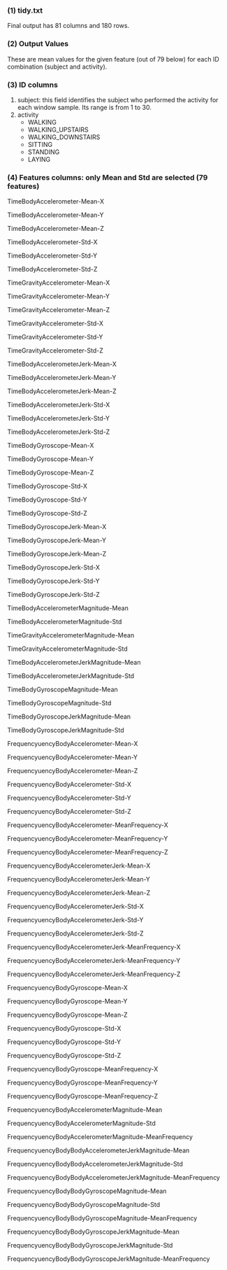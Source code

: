 ### (1) tidy.txt

Final output has 81 columns and 180 rows.

### (2) Output Values

These are mean values for the given feature (out of 79 below) for each
ID combination (subject and activity).

### (3) ID columns

1.  subject: this field identifies the subject who performed the
    activity for each window sample. Its range is from 1 to 30.
2.  activity
    -   WALKING
    -   WALKING\_UPSTAIRS
    -   WALKING\_DOWNSTAIRS
    -   SITTING
    -   STANDING
    -   LAYING

### (4) Features columns: only Mean and Std are selected (79 features)

TimeBodyAccelerometer-Mean-X

TimeBodyAccelerometer-Mean-Y

TimeBodyAccelerometer-Mean-Z

TimeBodyAccelerometer-Std-X

TimeBodyAccelerometer-Std-Y

TimeBodyAccelerometer-Std-Z

TimeGravityAccelerometer-Mean-X

TimeGravityAccelerometer-Mean-Y

TimeGravityAccelerometer-Mean-Z

TimeGravityAccelerometer-Std-X

TimeGravityAccelerometer-Std-Y

TimeGravityAccelerometer-Std-Z

TimeBodyAccelerometerJerk-Mean-X

TimeBodyAccelerometerJerk-Mean-Y

TimeBodyAccelerometerJerk-Mean-Z

TimeBodyAccelerometerJerk-Std-X

TimeBodyAccelerometerJerk-Std-Y

TimeBodyAccelerometerJerk-Std-Z

TimeBodyGyroscope-Mean-X

TimeBodyGyroscope-Mean-Y

TimeBodyGyroscope-Mean-Z

TimeBodyGyroscope-Std-X

TimeBodyGyroscope-Std-Y

TimeBodyGyroscope-Std-Z

TimeBodyGyroscopeJerk-Mean-X

TimeBodyGyroscopeJerk-Mean-Y

TimeBodyGyroscopeJerk-Mean-Z

TimeBodyGyroscopeJerk-Std-X

TimeBodyGyroscopeJerk-Std-Y

TimeBodyGyroscopeJerk-Std-Z

TimeBodyAccelerometerMagnitude-Mean

TimeBodyAccelerometerMagnitude-Std

TimeGravityAccelerometerMagnitude-Mean

TimeGravityAccelerometerMagnitude-Std

TimeBodyAccelerometerJerkMagnitude-Mean

TimeBodyAccelerometerJerkMagnitude-Std

TimeBodyGyroscopeMagnitude-Mean

TimeBodyGyroscopeMagnitude-Std

TimeBodyGyroscopeJerkMagnitude-Mean

TimeBodyGyroscopeJerkMagnitude-Std

FrequencyuencyBodyAccelerometer-Mean-X

FrequencyuencyBodyAccelerometer-Mean-Y

FrequencyuencyBodyAccelerometer-Mean-Z

FrequencyuencyBodyAccelerometer-Std-X

FrequencyuencyBodyAccelerometer-Std-Y

FrequencyuencyBodyAccelerometer-Std-Z

FrequencyuencyBodyAccelerometer-MeanFrequency-X

FrequencyuencyBodyAccelerometer-MeanFrequency-Y

FrequencyuencyBodyAccelerometer-MeanFrequency-Z

FrequencyuencyBodyAccelerometerJerk-Mean-X

FrequencyuencyBodyAccelerometerJerk-Mean-Y

FrequencyuencyBodyAccelerometerJerk-Mean-Z

FrequencyuencyBodyAccelerometerJerk-Std-X

FrequencyuencyBodyAccelerometerJerk-Std-Y

FrequencyuencyBodyAccelerometerJerk-Std-Z

FrequencyuencyBodyAccelerometerJerk-MeanFrequency-X

FrequencyuencyBodyAccelerometerJerk-MeanFrequency-Y

FrequencyuencyBodyAccelerometerJerk-MeanFrequency-Z

FrequencyuencyBodyGyroscope-Mean-X

FrequencyuencyBodyGyroscope-Mean-Y

FrequencyuencyBodyGyroscope-Mean-Z

FrequencyuencyBodyGyroscope-Std-X

FrequencyuencyBodyGyroscope-Std-Y

FrequencyuencyBodyGyroscope-Std-Z

FrequencyuencyBodyGyroscope-MeanFrequency-X

FrequencyuencyBodyGyroscope-MeanFrequency-Y

FrequencyuencyBodyGyroscope-MeanFrequency-Z

FrequencyuencyBodyAccelerometerMagnitude-Mean

FrequencyuencyBodyAccelerometerMagnitude-Std

FrequencyuencyBodyAccelerometerMagnitude-MeanFrequency

FrequencyuencyBodyBodyAccelerometerJerkMagnitude-Mean

FrequencyuencyBodyBodyAccelerometerJerkMagnitude-Std

FrequencyuencyBodyBodyAccelerometerJerkMagnitude-MeanFrequency

FrequencyuencyBodyBodyGyroscopeMagnitude-Mean

FrequencyuencyBodyBodyGyroscopeMagnitude-Std

FrequencyuencyBodyBodyGyroscopeMagnitude-MeanFrequency

FrequencyuencyBodyBodyGyroscopeJerkMagnitude-Mean

FrequencyuencyBodyBodyGyroscopeJerkMagnitude-Std

FrequencyuencyBodyBodyGyroscopeJerkMagnitude-MeanFrequency
